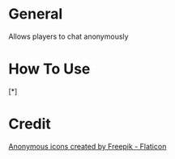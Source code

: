 # General
Allows players to chat anonymously

# How To Use
[\*] <msg>

# Credit
<a href="https://www.flaticon.com/free-icons/anonymous" title="anonymous icons">Anonymous icons created by Freepik - Flaticon</a>